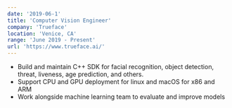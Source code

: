 ```yaml
---
date: '2019-06-1'
title: 'Computer Vision Engineer'
company: 'Trueface'
location: 'Venice, CA'
range: 'June 2019 - Present'
url: 'https://www.trueface.ai/'
---
```


- Build and maintain C++ SDK for facial recognition, object detection, threat, liveness, age prediction, and others.
- Support CPU and GPU deployment for linux and macOS for x86 and ARM
- Work alongside machine learning team to evaluate and improve models
